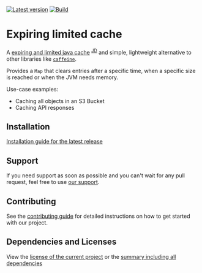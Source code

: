 [![Latest version](https://img.shields.io/maven-central/v/software.xdev/expiring-limited-cache?logo=apache%20maven)](https://mvnrepository.com/artifact/software.xdev/expiring-limited-cache)
[![Build](https://img.shields.io/github/actions/workflow/status/xdev-software/expiring-limited-cache/check-build.yml?branch=develop)](https://github.com/xdev-software/expiring-limited-cache/actions/workflows/check-build.yml?query=branch%3Adevelop)

# Expiring limited cache

A [expiring and limited java cache](./expiring-limited-cache/src/main/java/software/xdev/caching/ExpiringLimitedCache.java) <sup>[JD](https://javadoc.io/doc/software.xdev/expiring-limited-cache/latest/software/xdev/caching/ExpiringLimitedCache.html)</sup> and simple, lightweight alternative to other libraries like [`caffeine`](https://github.com/ben-manes/caffeine).

Provides a ``Map`` that clears entries after a specific time, when a specific size is reached or when the JVM needs memory.

Use-case examples:
* Caching all objects in an S3 Bucket
* Caching API responses

## Installation
[Installation guide for the latest release](https://github.com/xdev-software/expiring-limited-cache/releases/latest#Installation)

## Support
If you need support as soon as possible and you can't wait for any pull request, feel free to use [our support](https://xdev.software/en/services/support).

## Contributing
See the [contributing guide](./CONTRIBUTING.md) for detailed instructions on how to get started with our project.

## Dependencies and Licenses
View the [license of the current project](LICENSE) or the [summary including all dependencies](https://xdev-software.github.io/expiring-limited-cache/dependencies)
